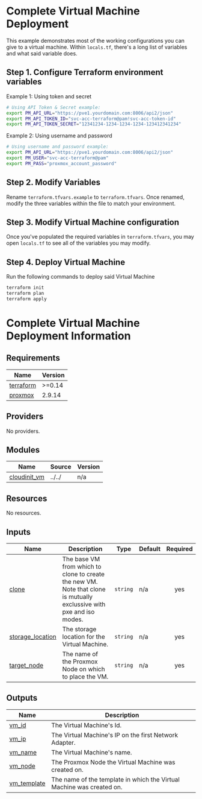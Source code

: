 # Complete Virtual Machine Deployment

This example demonstrates most of the working configurations you can give to a virtual machine. Within `locals.tf`, there's a long list of variables and what said variable does.

## Step 1. Configure Terraform environment variables

Example 1: Using token and secret
```bash
# Using API Token & Secret example:
export PM_API_URL="https://pve1.yourdomain.com:8006/api2/json"
export PM_API_TOKEN_ID="svc-acc-terraform@pam!svc-acc-token-id"
export PM_API_TOKEN_SECRET="12341234-1234-1234-1234-123412341234"
```

Example 2: Using username and password
```bash
# Using username and password example:
export PM_API_URL="https://pve1.yourdomain.com:8006/api2/json"
export PM_USER="svc-acc-terraform@pam"
export PM_PASS="proxmox_account_password"
```

## Step 2. Modify Variables

Rename `terraform.tfvars.example` to `terraform.tfvars`. Once renamed, modify the three variables within the file to match your environment.

## Step 3. Modify Virtual Machine configuration

Once you've populated the required variables in `terraform.tfvars`, you may open `locals.tf` to see all of the variables you may modify.

## Step 4. Deploy Virtual Machine

Run the following commands to deploy said Virtual Machine
```bash
terraform init
terraform plan
terraform apply
```

# Complete Virtual Machine Deployment Information

<!-- BEGINNING OF PRE-COMMIT-TERRAFORM DOCS HOOK -->
## Requirements

| Name | Version |
|------|---------|
| <a name="requirement_terraform"></a> [terraform](#requirement\_terraform) | >=0.14 |
| <a name="requirement_proxmox"></a> [proxmox](#requirement\_proxmox) | 2.9.14 |

## Providers

No providers.

## Modules

| Name | Source | Version |
|------|--------|---------|
| <a name="module_cloudinit_vm"></a> [cloudinit\_vm](#module\_cloudinit\_vm) | ../../ | n/a |

## Resources

No resources.

## Inputs

| Name | Description | Type | Default | Required |
|------|-------------|------|---------|:--------:|
| <a name="input_clone"></a> [clone](#input\_clone) | The base VM from which to clone to create the new VM. Note that clone is mutually exclussive with pxe and iso modes. | `string` | n/a | yes |
| <a name="input_storage_location"></a> [storage\_location](#input\_storage\_location) | The storage location for the Virtual Machine. | `string` | n/a | yes |
| <a name="input_target_node"></a> [target\_node](#input\_target\_node) | The name of the Proxmox Node on which to place the VM. | `string` | n/a | yes |

## Outputs

| Name | Description |
|------|-------------|
| <a name="output_vm_id"></a> [vm\_id](#output\_vm\_id) | The Virtual Machine's Id. |
| <a name="output_vm_ip"></a> [vm\_ip](#output\_vm\_ip) | The Virtual Machine's IP on the first Network Adapter. |
| <a name="output_vm_name"></a> [vm\_name](#output\_vm\_name) | The Virtual Machine's name. |
| <a name="output_vm_node"></a> [vm\_node](#output\_vm\_node) | The Proxmox Node the Virtual Machine was created on. |
| <a name="output_vm_template"></a> [vm\_template](#output\_vm\_template) | The name of the template in which the Virtual Machine was created on. |
<!-- END OF PRE-COMMIT-TERRAFORM DOCS HOOK -->
